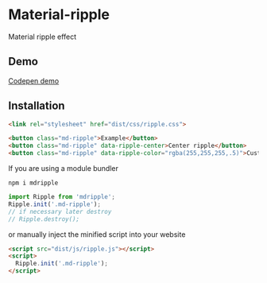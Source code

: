 # Material-ripple
Material ripple effect

## Demo
[Codepen demo](https://codepen.io/k-ivan/pen/yXvyxq)

## Installation

```html
<link rel="stylesheet" href="dist/css/ripple.css">
```

```html
<button class="md-ripple">Example</button>
<button class="md-ripple" data-ripple-center>Center ripple</button>
<button class="md-ripple" data-ripple-color="rgba(255,255,255,.5)">Custom color</button>
```

If you are using a module bundler
```
npm i mdripple
```
```js
import Ripple from 'mdripple';
Ripple.init('.md-ripple');
// if necessary later destroy
// Ripple.destroy();
```
or manually inject the minified script into your website

```html
<script src="dist/js/ripple.js"></script>
<script>
  Ripple.init('.md-ripple');
</script>
```